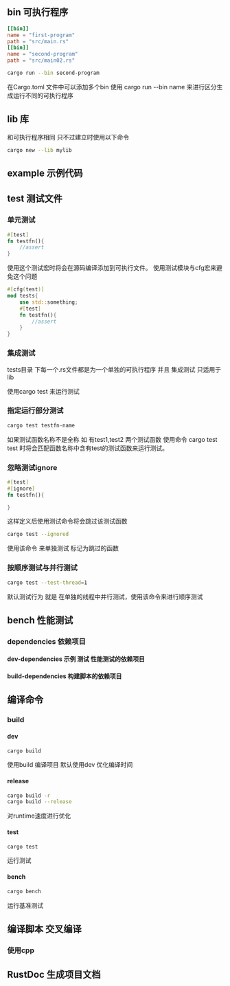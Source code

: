 ## bin 可执行程序
```toml
[[bin]]
name = "first-program"
path = "src/main.rs"
[[bin]]
name = "second-program"
path = "src/main02.rs"
```

```sh
cargo run --bin second-program
```
在Cargo.toml 文件中可以添加多个bin
使用 cargo run --bin name 来进行区分生成运行不同的可执行程序

## lib 库
和可执行程序相同 只不过建立时使用以下命令
```sh
cargo new --lib mylib
```
## example 示例代码

## test 测试文件
### 单元测试
```rust
#[test]
fn testfn(){
	//assert
}
```
使用这个测试宏时将会在源码编译添加到可执行文件。
使用测试模块与cfg宏来避免这个问题
```rust
#[cfg(test)]
mod tests{
	use std::something;
	#[test]
	fn testfn(){
		//assert
	}
}
```
### 集成测试
tests目录 下每一个.rs文件都是为一个单独的可执行程序
并且 集成测试 只适用于 lib

使用cargo test 来运行测试

### 指定运行部分测试
```sh
cargo test testfn-name
```
如果测试函数名称不是全称 如 有test1,test2 两个测试函数 使用命令 cargo test test 时将会匹配函数名称中含有test的测试函数来运行测试。

### 忽略测试ignore
```rust
#[test]
#[ignore]
fn testfn(){

}
```
这样定义后使用测试命令将会跳过该测试函数
```sh
cargo test --ignored
```
使用该命令 来单独测试 标记为跳过的函数
### 按顺序测试与并行测试
```sh
cargo test --test-thread=1
```
默认测试行为 就是 在单独的线程中并行测试，使用该命令来进行顺序测试
## bench 性能测试

### dependencies 依赖项目

#### dev-dependencies  示例 测试 性能测试的依赖项目

#### build-dependencies 构建脚本的依赖项目

## 编译命令
### build
#### dev
```sh
cargo build
```
使用build 编译项目 默认使用dev 优化编译时间
#### release
```sh
cargo build -r
cargo build --release
```
对runtime速度进行优化
#### test
```sh
cargo test
```
运行测试
#### bench
```sh
cargo bench
```
运行基准测试
## 编译脚本 交叉编译
### 使用cpp

## RustDoc 生成项目文档
